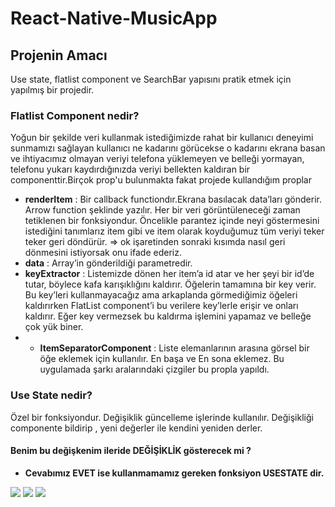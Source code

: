 # React-Native-MusicApp
 ## Projenin Amacı
 Use state, flatlist component ve SearchBar yapısını pratik etmek için yapılmış bir projedir.
 ### Flatlist Component nedir?
 Yoğun bir şekilde veri kullanmak istediğimizde rahat bir kullanıcı deneyimi sunmamızı sağlayan kullanıcı ne kadarını görücekse o kadarını ekrana basan ve ihtiyacımız olmayan veriyi telefona yüklemeyen ve belleği yormayan, telefonu yukarı kaydırdığınızda veriyi bellekten kaldıran bir componenttir.Birçok prop'u bulunmakta fakat projede kullandığım proplar
 - **renderItem** : Bir callback functiondır.Ekrana basılacak data’ları gönderir. Arrow function şeklinde yazılır. Her bir veri görüntüleneceği zaman tetiklenen bir fonksiyondur. Öncelikle parantez içinde neyi göstermesini istediğini tanımlarız item gibi ve item olarak koyduğumuz tüm veriyi teker teker geri döndürür. => ok işaretinden sonraki kısımda nasıl geri dönmesini istiyorsak onu ifade ederiz.
 - **data** : Array’in gönderildiği parametredir.
 - **keyExtractor** : Listemizde dönen her item’a id atar ve her şeyi bir id’de tutar, böylece kafa karışıklığını kaldırır. Öğelerin tamamına bir key verir. Bu key’leri kullanmayacağız ama arkaplanda görmediğimiz öğeleri kaldırırken FlatList component’i bu verilere key’lerle erişir ve onları kaldırır. Eğer key vermezsek bu kaldırma işlemini yapamaz ve belleğe çok yük biner.
 - - **ItemSeparatorComponent** : Liste elemanlarının arasına görsel bir öğe eklemek için kullanılır. En başa ve En sona eklemez. Bu uygulamada şarkı aralarındaki çizgiler bu propla yapıldı.
### Use State nedir?
 Özel bir fonksiyondur. Değişiklik güncelleme işlerinde kullanılır. Değişikliği componente bildirip , yeni değerler ile kendini yeniden derler.
 #### Benim bu değişkenim ileride DEĞİŞİKLİK gösterecek mi ?
 - **Cevabımız EVET ise kullanmamamız gereken fonksiyon USESTATE dir.**
 
 <img src ="https://i.hizliresim.com/lxcfqr2.png" />
  <img src ="https://i.hizliresim.com/qgwlqzm.png" />
   <img src ="https://i.hizliresim.com/411t2kv.png" />
